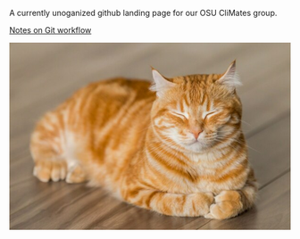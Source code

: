 A currently unoganized github landing page for our OSU CliMates group. 

[Notes on Git workflow](workflow.md)

![needsCatPic](catpic.jpg)
